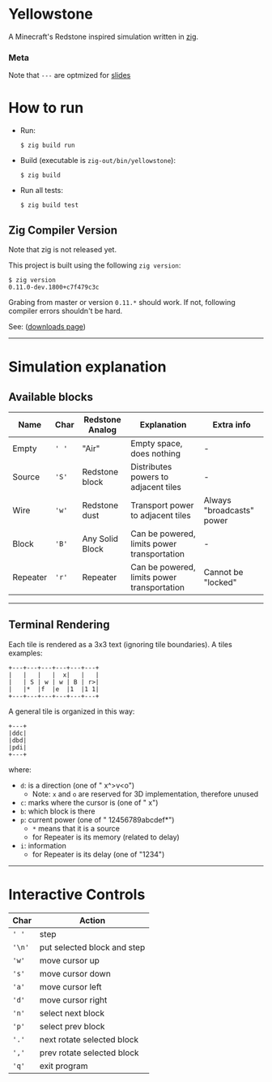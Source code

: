 # Yellowstone

A Minecraft's Redstone inspired simulation
written in [zig](https://ziglang.org).

### Meta

Note that `---` are optmized for [slides](https://github.com/maaslalani/slides)

# How to run

* Run:
  ```console
  $ zig build run
  ```

* Build (executable is `zig-out/bin/yellowstone`):
  ```console
  $ zig build
  ```

* Run all tests:
  ```console
  $ zig build test
  ```

## Zig Compiler Version

Note that zig is not released yet.

This project is built using the following `zig version`:
```console
$ zig version
0.11.0-dev.1800+c7f479c3c
```

Grabing from master or version `0.11.*` should work.
If not, following compiler errors shouldn't be hard.

See: ([downloads page](https:ziglang.org/download))

---
# Simulation explanation

## Available blocks

|Name|Char|Redstone Analog|Explanation|Extra info|
|----|----|---------------|-----------|----------|
|Empty|`' '`|"Air"|Empty space, does nothing|-|
|Source|`'S'`|Redstone block|Distributes powers to adjacent tiles|-|
|Wire|`'w'`|Redstone dust|Transport power to adjacent tiles|Always "broadcasts" power|
|Block|`'B'`|Any Solid Block|Can be powered, limits power transportation|-|
|Repeater|`'r'`|Repeater|Can be powered, limits power transportation|Cannot be "locked"|

---
## Terminal Rendering

Each tile is rendered as a 3x3 text (ignoring tile boundaries).
A tiles examples:
```console
+---+---+---+---+---+---+
|   |   |   |  x|   |   |
|   | S | w | w | B | r>|
|   |*  |f  |e  |1  |1 1|
+---+---+---+---+---+---+
```

A general tile is organized in this way:
```console
+---+
|ddc|
|dbd|
|pdi|
+---+
```
where:
* `d`: is a direction (one of " x^>v<o")
  * Note: `x` and `o` are reserved for 3D implementation,
  therefore unused
* `c`: marks where the cursor is (one of " x")
* `b`: which block is there
* `p`: current power (one of " 12456789abcdef*")
  * `*` means that it is a source
  * for Repeater is its memory (related to delay)
* `i`: information
  * for Repeater is its delay (one of "1234")


---
# Interactive Controls

|Char|Action|
|----|------|
|`' '`|step|
|`'\n'`|put selected block and step|
|`'w'`|move cursor up|
|`'s'`|move cursor down|
|`'a'`|move cursor left|
|`'d'`|move cursor right|
|`'n'`|select next block|
|`'p'`|select prev block|
|`'.'`|next rotate selected block|
|`','`|prev rotate selected block|
|`'q'`|exit program|

